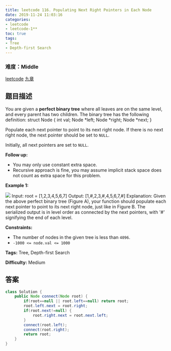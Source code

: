 ```yaml
---
title: leetcode 116. Populating Next Right Pointers in Each Node
date: 2019-11-24 11:03:16
categories:
- leetcode
- leetcode-1**
toc: true
tags:
- Tree
- Depth-first Search
---
```

### 难度：Middle

<a href="https://leetcode.com/problems/populating-next-right-pointers-in-each-node/">leetcode</a>
<a href="https://www.jiuzhang.com/solution/populating-next-right-pointers-in-each-node/">九章</a>
## 题目描述
You are given a **perfect binary tree**  where all leaves are on the same
level, and every parent has two children. The binary tree has the following
definition:
            struct Node {      int val;      Node *left;      Node *right;      Node *next;    }    

Populate each next pointer to point to its next right node. If there is no
next right node, the next pointer should be set to `NULL`.

Initially, all next pointers are set to `NULL`.



**Follow up:**

  * You may only use constant extra space.
  * Recursive approach is fine, you may assume implicit stack space does not count as extra space for this problem.



**Example 1:**

![](https://assets.leetcode.com/uploads/2019/02/14/116_sample.png)
            Input: root = [1,2,3,4,5,6,7]    Output: [1,#,2,3,#,4,5,6,7,#]    Explanation: Given the above perfect binary tree (Figure A), your function should populate each next pointer to point to its next right node, just like in Figure B. The serialized output is in level order as connected by the next pointers, with '#' signifying the end of each level.    



**Constraints:**

  * The number of nodes in the given tree is less than `4096`.
  * `-1000 <= node.val <= 1000`


**Tags:** Tree, Depth-first Search

**Difficulty:** Medium
## 答案
<!--more-->
```java
class Solution {
    public Node connect(Node root) {
        if(root==null || root.left==null) return root;
        root.left.next = root.right;
        if(root.next!=null) {
            root.right.next = root.next.left;
        }
        connect(root.left);
        connect(root.right);
        return root;
    }
}
```
